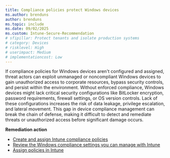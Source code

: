 ```yaml
---
title: Compliance policies protect Windows devices
ms.author: brenduns
author: brenduns
ms.topic: include
ms.date: 09/02/2025
ms.custom: Intune-Secure-Recommendation
# sfipillar: Protect tenants and isolate production systems
# category: Devices
# risklevel: High
# userimpact: Medium
# implementationcost: Low
---
```

If compliance policies for Windows devices aren't configured and assigned, threat actors can exploit unmanaged or noncompliant Windows devices to gain unauthorized access to corporate resources, bypass security controls, and persist within the environment. Without enforced compliance, Windows devices might lack critical security configurations like BitLocker encryption, password requirements, firewall settings, or OS version controls. Lack of these configurations increases the risk of data leakage, privilege escalation, and lateral movement. This gap in device compliance management can break the chain of defense, making it difficult to detect and remediate threats or unauthorized access before significant damage occurs.

**Remediation action**

- [Create and assign Intune compliance policies](/intune/intune-service/protect/create-compliance-policy)
- [Review the Windows compliance settings you can manage with Intune](/intune/intune-service/protect/compliance-policy-create-windows)
- [Assign policies in Intune](/intune/intune-service/configuration/device-profile-assign)